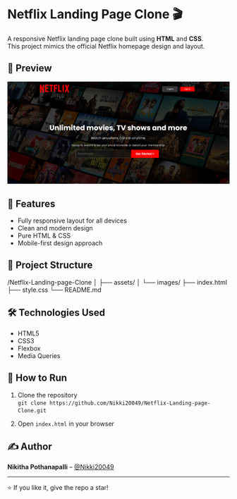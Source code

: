 # Netflix Landing Page Clone 🎬

A responsive Netflix landing page clone built using **HTML** and **CSS**.  
This project mimics the official Netflix homepage design and layout.

## 📸 Preview

![Screenshot](assets/images/screenshot.png) <!-- Replace with actual path -->

## 🚀 Features

- Fully responsive layout for all devices
- Clean and modern design
- Pure HTML & CSS 
- Mobile-first design approach

## 📁 Project Structure

/Netflix-Landing-page-Clone
│
├── assets/
│ └── images/
├── index.html
├── style.css
└── README.md


## 🛠️ Technologies Used

- HTML5
- CSS3
- Flexbox
- Media Queries

## 📌 How to Run

1. Clone the repository  
   `git clone https://github.com/Nikki20049/Netflix-Landing-page-Clone.git`

2. Open `index.html` in your browser

## ✍️ Author

**Nikitha Pothanapalli** – [@Nikki20049](https://github.com/Nikki20049)

---

⭐ If you like it, give the repo a star!